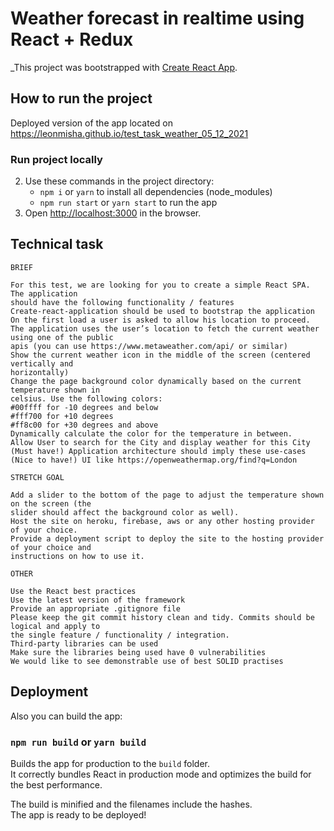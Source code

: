 # Weather forecast in realtime using React + Redux

_This project was bootstrapped with [Create React App](https://github.com/facebook/create-react-app).

## How to run the project

Deployed version of the app located on https://leonmisha.github.io/test_task_weather_05_12_2021

### Run project locally
2. Use these commands in the project directory:
   - `npm i` or `yarn` to install all dependencies (node_modules)
   - `npm run start` or `yarn start` to run the app
3. Open [http://localhost:3000](http://localhost:3000) in the browser.

## Technical task
```
BRIEF

For this test, we are looking for you to create a simple React SPA. The application
should have the following functionality / features
Create-react-application should be used to bootstrap the application
On the first load a user is asked to allow his location to proceed.
The application uses the user’s location to fetch the current weather using one of the public
apis (you can use https://www.metaweather.com/api/ or similar)
Show the current weather icon in the middle of the screen (centered vertically and
horizontally)
Change the page background color dynamically based on the current temperature shown in
celsius. Use the following colors:
#00ffff for -10 degrees and below
#fff700 for +10 degrees
#ff8c00 for +30 degrees and above
Dynamically calculate the color for the temperature in between.
Allow User to search for the City and display weather for this City
(Must have!) Application architecture should imply these use-cases
(Nice to have!) UI like https://openweathermap.org/find?q=London

STRETCH GOAL

Add a slider to the bottom of the page to adjust the temperature shown on the screen (the
slider should affect the background color as well).
Host the site on heroku, firebase, aws or any other hosting provider of your choice.
Provide a deployment script to deploy the site to the hosting provider of your choice and
instructions on how to use it.

OTHER

Use the React best practices
Use the latest version of the framework
Provide an appropriate .gitignore file
Please keep the git commit history clean and tidy. Commits should be logical and apply to
the single feature / functionality / integration.
Third-party libraries can be used
Make sure the libraries being used have 0 vulnerabilities
We would like to see demonstrable use of best SOLID practises
```

## Deployment
Also you can build the app:
### `npm run build` or `yarn build`

Builds the app for production to the `build` folder.\
It correctly bundles React in production mode and optimizes the build for the best performance.

The build is minified and the filenames include the hashes.\
The app is ready to be deployed!